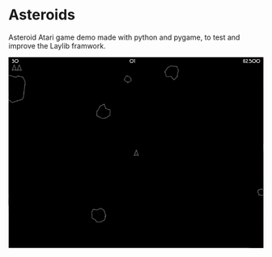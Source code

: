# Asteroids
Asteroid Atari game demo made with python and pygame, to test and improve the Laylib framwork. 

![alt text](https://github.com/Layto888/Asteroids/blob/master/data/pg%20aterdoi.png)
